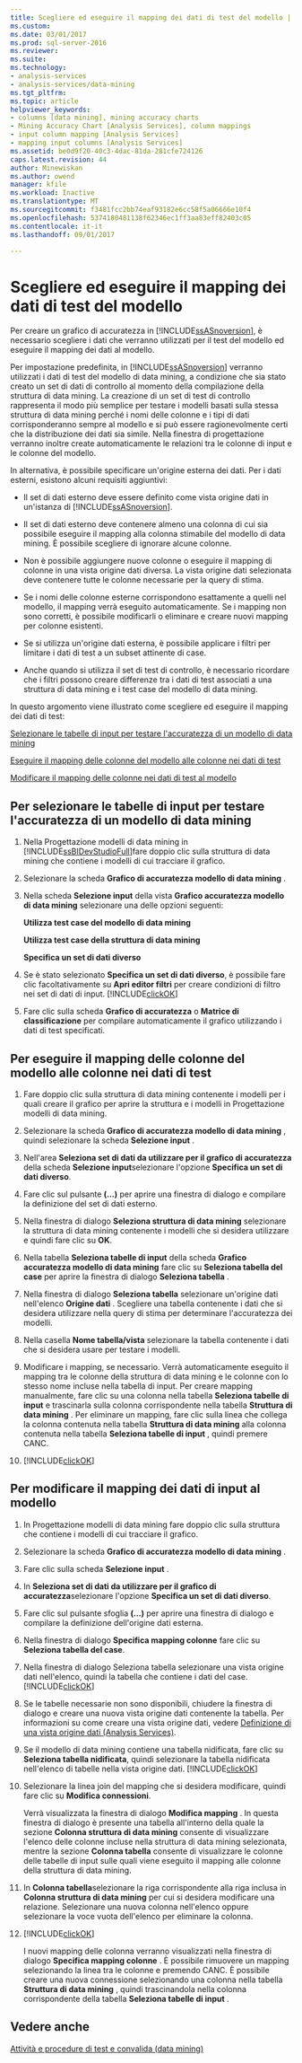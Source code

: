 ```yaml
---
title: Scegliere ed eseguire il mapping dei dati di test del modello | Documenti Microsoft
ms.custom: 
ms.date: 03/01/2017
ms.prod: sql-server-2016
ms.reviewer: 
ms.suite: 
ms.technology:
- analysis-services
- analysis-services/data-mining
ms.tgt_pltfrm: 
ms.topic: article
helpviewer_keywords:
- columns [data mining], mining accuracy charts
- Mining Accuracy Chart [Analysis Services], column mappings
- input column mapping [Analysis Services]
- mapping input columns [Analysis Services]
ms.assetid: be0d9f20-40c3-4dac-81da-281cfe724126
caps.latest.revision: 44
author: Minewiskan
ms.author: owend
manager: kfile
ms.workload: Inactive
ms.translationtype: MT
ms.sourcegitcommit: f3481fcc2bb74eaf93182e6cc58f5a06666e10f4
ms.openlocfilehash: 5374180481138f62346ec1ff3aa83eff82403c05
ms.contentlocale: it-it
ms.lasthandoff: 09/01/2017

---
```

# <a name="choose-and-map-model-testing-data"></a>Scegliere ed eseguire il mapping dei dati di test del modello
  Per creare un grafico di accuratezza in [!INCLUDE[ssASnoversion](../../includes/ssasnoversion-md.md)], è necessario scegliere i dati che verranno utilizzati per il test del modello ed eseguire il mapping dei dati al modello.  
  
 Per impostazione predefinita, in [!INCLUDE[ssASnoversion](../../includes/ssasnoversion-md.md)] verranno utilizzati i dati di test del modello di data mining, a condizione che sia stato creato un set di dati di controllo al momento della compilazione della struttura di data mining. La creazione di un set di test di controllo rappresenta il modo più semplice per testare i modelli basati sulla stessa struttura di data mining perché i nomi delle colonne e i tipi di dati corrisponderanno sempre al modello e si può essere ragionevolmente certi che la distribuzione dei dati sia simile. Nella finestra di progettazione verranno inoltre create automaticamente le relazioni tra le colonne di input e le colonne del modello.  
  
 In alternativa, è possibile specificare un'origine esterna dei dati. Per i dati esterni, esistono alcuni requisiti aggiuntivi:  
  
-   Il set di dati esterno deve essere definito come vista origine dati in un'istanza di [!INCLUDE[ssASnoversion](../../includes/ssasnoversion-md.md)].  
  
-   Il set di dati esterno deve contenere almeno una colonna di cui sia possibile eseguire il mapping alla colonna stimabile del modello di data mining. È possibile scegliere di ignorare alcune colonne.  
  
-   Non è possibile aggiungere nuove colonne o eseguire il mapping di colonne in una vista origine dati diversa. La vista origine dati selezionata deve contenere tutte le colonne necessarie per la query di stima.  
  
-   Se i nomi delle colonne esterne corrispondono esattamente a quelli nel modello, il mapping verrà eseguito automaticamente. Se i mapping non sono corretti, è possibile modificarli o eliminare e creare nuovi mapping per colonne esistenti.  
  
-   Se si utilizza un'origine dati esterna, è possibile applicare i filtri per limitare i dati di test a un subset attinente di case.  
  
-   Anche quando si utilizza il set di test di controllo, è necessario ricordare che i filtri possono creare differenze tra i dati di test associati a una struttura di data mining e i test case del modello di data mining.  
  
 In questo argomento viene illustrato come scegliere ed eseguire il mapping dei dati di test:  
  
 [Selezionare le tabelle di input per testare l'accuratezza di un modello di data mining](#bkmk_SelectInputs)  
  
 [Eseguire il mapping delle colonne del modello alle colonne nei dati di test](#bkmk_MapColumns)  
  
 [Modificare il mapping delle colonne nei dati di test al modello](#bkmk_ChangeMappings)  
  
##  <a name="bkmk_SelectInputs"></a> Per selezionare le tabelle di input per testare l'accuratezza di un modello di data mining  
  
1.  Nella Progettazione modelli di data mining in [!INCLUDE[ssBIDevStudioFull](../../includes/ssbidevstudiofull-md.md)]fare doppio clic sulla struttura di data mining che contiene i modelli di cui tracciare il grafico.  
  
2.  Selezionare la scheda **Grafico di accuratezza modello di data mining** .  
  
3.  Nella scheda **Selezione input** della vista **Grafico accuratezza modello di data mining** selezionare una delle opzioni seguenti:  
  
     **Utilizza test case del modello di data mining**  
  
     **Utilizza test case della struttura di data mining**  
  
     **Specifica un set di dati diverso**  
  
4.  Se è stato selezionato **Specifica un set di dati diverso**, è possibile fare clic facoltativamente su **Apri editor filtri** per creare condizioni di filtro nei set di dati di input. [!INCLUDE[clickOK](../../includes/clickok-md.md)]  
  
5.  Fare clic sulla scheda **Grafico di accuratezza** o **Matrice di classificazione** per compilare automaticamente il grafico utilizzando i dati di test specificati.  
  
##  <a name="bkmk_MapColumns"></a> Per eseguire il mapping delle colonne del modello alle colonne nei dati di test  
  
1.  Fare doppio clic sulla struttura di data mining contenente i modelli per i quali creare il grafico per aprire la struttura e i modelli in Progettazione modelli di data mining.  
  
2.  Selezionare la scheda **Grafico di accuratezza modello di data mining** , quindi selezionare la scheda **Selezione input** .  
  
3.  Nell'area **Seleziona set di dati da utilizzare per il grafico di accuratezza** della scheda **Selezione input**selezionare l'opzione **Specifica un set di dati diverso**.  
  
4.  Fare clic sul pulsante **(…)** per aprire una finestra di dialogo e compilare la definizione del set di dati esterno.  
  
5.  Nella finestra di dialogo **Seleziona struttura di data mining** selezionare la struttura di data mining contenente i modelli che si desidera utilizzare e quindi fare clic su **OK**.  
  
6.  Nella tabella **Seleziona tabelle di input** della scheda **Grafico accuratezza modello di data mining** fare clic su **Seleziona tabella del case** per aprire la finestra di dialogo **Seleziona tabella** .  
  
7.  Nella finestra di dialogo **Seleziona tabella** selezionare un'origine dati nell'elenco **Origine dati** . Scegliere una tabella contenente i dati che si desidera utilizzare nella query di stima per determinare l'accuratezza dei modelli.  
  
8.  Nella casella **Nome tabella/vista** selezionare la tabella contenente i dati che si desidera usare per testare i modelli.  
  
9. Modificare i mapping, se necessario. Verrà automaticamente eseguito il mapping tra le colonne della struttura di data mining e le colonne con lo stesso nome incluse nella tabella di input. Per creare mapping manualmente, fare clic su una colonna nella tabella **Seleziona tabelle di input** e trascinarla sulla colonna corrispondente nella tabella **Struttura di data mining** . Per eliminare un mapping, fare clic sulla linea che collega la colonna contenuta nella tabella **Struttura di data mining** alla colonna contenuta nella tabella **Seleziona tabelle di input** , quindi premere CANC.  
  
10. [!INCLUDE[clickOK](../../includes/clickok-md.md)]  
  
##  <a name="bkmk_ChangeMappings"></a> Per modificare il mapping dei dati di input al modello  
  
1.  In Progettazione modelli di data mining fare doppio clic sulla struttura che contiene i modelli di cui tracciare il grafico.  
  
2.  Selezionare la scheda **Grafico di accuratezza modello di data mining** .  
  
3.  Fare clic sulla scheda **Selezione input** .  
  
4.  In **Seleziona set di dati da utilizzare per il grafico di accuratezza**selezionare l'opzione **Specifica un set di dati diverso**.  
  
5.  Fare clic sul pulsante sfoglia **(…)** per aprire una finestra di dialogo e compilare la definizione dell'origine dati esterna.  
  
6.  Nella finestra di dialogo **Specifica mapping colonne** fare clic su **Seleziona tabella del case**.  
  
7.  Nella finestra di dialogo Seleziona tabella selezionare una vista origine dati nell'elenco, quindi la tabella che contiene i dati del case. [!INCLUDE[clickOK](../../includes/clickok-md.md)]  
  
8.  Se le tabelle necessarie non sono disponibili, chiudere la finestra di dialogo e creare una nuova vista origine dati contenente la tabella. Per informazioni su come creare una vista origine dati, vedere [Definizione di una vista origine dati &#40;Analysis Services&#41;](../../analysis-services/multidimensional-models/defining-a-data-source-view-analysis-services.md).  
  
9. Se il modello di data mining contiene una tabella nidificata, fare clic su **Seleziona tabella nidificata**, quindi selezionare la tabella nidificata nell'elenco di tabelle nella vista origine dati. [!INCLUDE[clickOK](../../includes/clickok-md.md)]  
  
10. Selezionare la linea join del mapping che si desidera modificare, quindi fare clic su **Modifica connessioni**.  
  
     Verrà visualizzata la finestra di dialogo **Modifica mapping** . In questa finestra di dialogo è presente una tabella all'interno della quale la sezione **Colonna struttura di data mining** consente di visualizzare l'elenco delle colonne incluse nella struttura di data mining selezionata, mentre la sezione **Colonna tabella** consente di visualizzare le colonne delle tabelle di input sulle quali viene eseguito il mapping alle colonne della struttura di data mining.  
  
11. In **Colonna tabella**selezionare la riga corrispondente alla riga inclusa in **Colonna struttura di data mining** per cui si desidera modificare una relazione. Selezionare una nuova colonna nell'elenco oppure selezionare la voce vuota dell'elenco per eliminare la colonna.  
  
12. [!INCLUDE[clickOK](../../includes/clickok-md.md)]  
  
     I nuovi mapping delle colonna verranno visualizzati nella finestra di dialogo **Specifica mapping colonne** . È possibile rimuovere un mapping selezionando la linea tra le colonne e premendo CANC. È possibile creare una nuova connessione selezionando una colonna nella tabella **Struttura di data mining** , quindi trascinandola nella colonna corrispondente della tabella **Seleziona tabelle di input** .  
  
## <a name="see-also"></a>Vedere anche  
 [Attività e procedure di test e convalida &#40;data mining&#41;](../../analysis-services/data-mining/testing-and-validation-tasks-and-how-tos-data-mining.md)  
  
  

